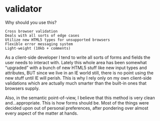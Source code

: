 validator
=========
Why should you use this?

    Cross browser validation
    Deals with all sorts of edge cases
    Utilize new HTML5 types for unsupported browsers
    Flexible error messaging system
    Light-weight (10kb + comments)

As a client-side developer I tend to write all sorts of forms and fields the user needs to interact with. Lately this whole area has been somewhat “upgraded” with a bunch of new HTML5 stuff like new input types and attributes, BUT since we live in an IE world still, there is no point using the new stuff until IE will perish. This is why I rely only on my own client-side validations which are actually much smarter than the built-in ones that browsers supply.

Also, in the semantic point-of-view, I believe that this method is very clean and…appropriate. This is how forms should be. Most of the things were decided upon out of personal preferences, after pondering over almost every aspect of the matter at hands.
